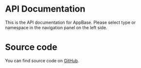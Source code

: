 # API Documentation
This is the API documentation for AppBase. Please select type or namespace in the navigation panel on the left side.

# Source code
You can find source code on [GitHub](https://github.com/carina-studio/AppBase).